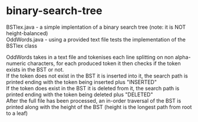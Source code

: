 # binary-search-tree
BSTlex.java - a simple implentation of a binary search tree (note: it is NOT height-balanced) <br /> 
OddWords.java - using a provided text file tests the implementation of the BSTlex class <br /> 

OddWords takes in a text file and tokenises each line splitting on non alpha-numeric characters, for each produced token it then checks if the token exists in the BST or not. <br /> 
If the token does not exist in the BST it is inserted into it, the search path is printed ending with the token being inserted plus "INSERTED" <br /> 
If the token does exist in the BST it is deleted from it, the search path is printed ending with the token being deleted plus "DELETED" <br /> 
After the full file has been processed, an in-order traversal of the BST is printed along with the height of the BST (height is the longest path from root to a leaf)


